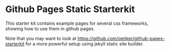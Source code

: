 # Github Pages Static Starterkit

This starter kit contains example pages for several css frameworks, showing how to use them in github pages.

Note that you may want to look at <https://github.com/oetiker/github-pages-starterkit> for a more powerful setup using jekyll static site builder.